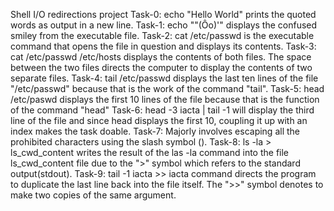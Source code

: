 Shell I/O redirections project
Task-0: echo "Hello World" prints the quoted words as output in a new line.
Task-1: echo "\"(Ôo)'" displays the confused smiley from the executable file.
Task-2: cat /etc/passwd is the executable command that opens the file in question and displays its contents.
Task-3: cat /etc/passwd /etc/hosts displays the contents of both files. The space between the two files directs the computer to display the contents of two separate files.
Task-4: tail /etc/passwd displays the last ten lines of the file "/etc/passwd" because that is the work of the command "tail".
Task-5: head /etc/paswd displays the first 10 lines of the file because that is the function of the command "head"
Task-6: head -3 iacta | tail -1 will display the third line of the file and since head displays the first 10, coupling it up with an index makes the task doable.
Task-7: Majorly involves escaping all the prohibited characters using the slash symbol (\).
Task-8: ls -la > ls_cwd_content writes the result of the las -la command into the file ls_cwd_content file due to the ">" symbol which refers to the standard output(stdout).
Task-9: tail -1 iacta >> iacta command directs the program to duplicate the last line back into the file itself. The ">>" symbol denotes to make two copies of the same argument.
